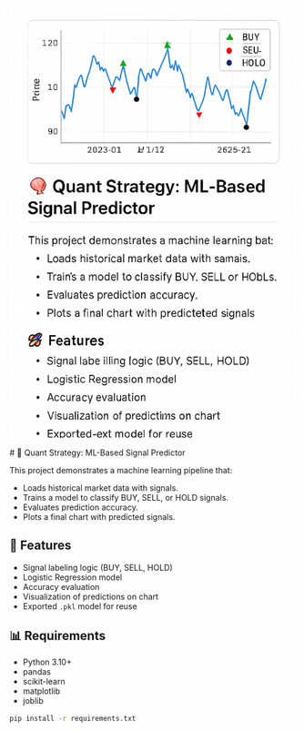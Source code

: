 <p align="center">
  <img src="preview.png" alt="Strategy Preview" width="800">
</p>
# 🧠 Quant Strategy: ML-Based Signal Predictor

This project demonstrates a machine learning pipeline that:
- Loads historical market data with signals.
- Trains a model to classify BUY, SELL, or HOLD signals.
- Evaluates prediction accuracy.
- Plots a final chart with predicted signals.

## 🚀 Features
- Signal labeling logic (BUY, SELL, HOLD)
- Logistic Regression model
- Accuracy evaluation
- Visualization of predictions on chart
- Exported `.pkl` model for reuse

## 📊 Requirements
- Python 3.10+
- pandas
- scikit-learn
- matplotlib
- joblib

```bash
pip install -r requirements.txt
